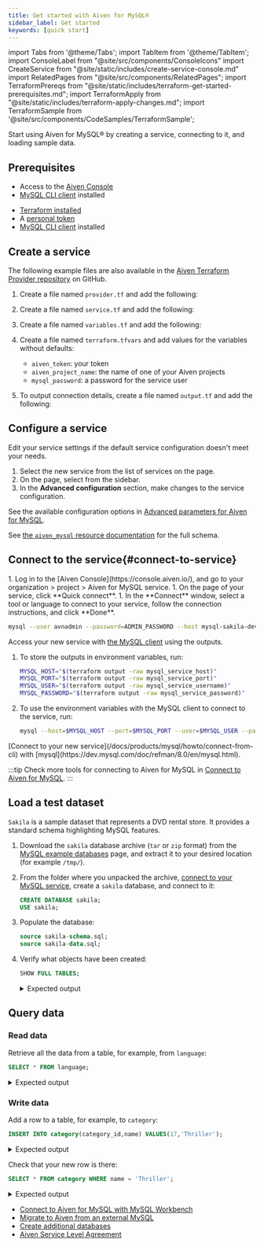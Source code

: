 ```yaml
---
title: Get started with Aiven for MySQL®
sidebar_label: Get started
keywords: [quick start]
---
```


import Tabs from '@theme/Tabs';
import TabItem from '@theme/TabItem';
import ConsoleLabel from "@site/src/components/ConsoleIcons"
import CreateService from "@site/static/includes/create-service-console.md"
import RelatedPages from "@site/src/components/RelatedPages";
import TerraformPrereqs from "@site/static/includes/terraform-get-started-prerequisites.md";
import TerraformApply from "@site/static/includes/terraform-apply-changes.md";
import TerraformSample from '@site/src/components/CodeSamples/TerraformSample';

Start using Aiven for MySQL® by creating a service, connecting to it, and loading sample data.

## Prerequisites

<Tabs groupId="group1">
<TabItem value="console" label="Console" default>

- Access to the [Aiven Console](https://console.aiven.io)
- [MySQL CLI client](https://dev.mysql.com/doc/refman/8.0/en/mysql.html)
  installed

</TabItem>
<TabItem value="terraform" label="Terraform" default>

- [Terraform installed](https://www.terraform.io/downloads)
- A [personal token](https://docs.aiven.io/docs/platform/howto/create_authentication_token.html)
- [MySQL CLI client](https://dev.mysql.com/doc/refman/8.0/en/mysql.html)
  installed

</TabItem>
</Tabs>

## Create a service

<Tabs groupId="group1">
<TabItem value="console" label="Console" default>

<CreateService serviceType="MySQL"/>

</TabItem>
<TabItem value="terraform" label="Terraform">

The following example files are also available in the
[Aiven Terraform Provider repository](https://github.com/aiven/terraform-provider-aiven/tree/main/examples/mysql) on GitHub.

1. Create a file named `provider.tf` and add the following:

    <TerraformSample filename='mysql/provider.tf' />

1. Create a file named `service.tf` and add the following:

    <TerraformSample filename='mysql/service.tf' />

1. Create a file named `variables.tf` and add the following:

    <TerraformSample filename='mysql/variables.tf' />

1. Create a file named `terraform.tfvars` and add values for the variables
   without defaults:

   - `aiven_token`: your token
   - `aiven_project_name`: the name of one of your Aiven projects
   - `mysql_password`: a password for the service user

1. To output connection details, create a file named `output.tf` and add the following:

    <TerraformSample filename='mysql/output.tf' />

<TerraformApply />

</TabItem>
</Tabs>

## Configure a service

Edit your service settings if the default service configuration doesn't meet your needs.

<Tabs groupId="group1">
<TabItem value="console" label="Console" default>

1. Select the new service from the list of services on
   the <ConsoleLabel name="Services"/> page.
1. On the <ConsoleLabel name="overview"/> page, select <ConsoleLabel name="service settings"/>
   from the sidebar.
1. In the **Advanced configuration** section, make changes to the service configuration.

See the available configuration options in
[Advanced parameters for Aiven for MySQL](/docs/products/mysql/reference/advanced-params).

</TabItem>
<TabItem value="terraform" label="Terraform">

See
[the `aiven_mysql` resource documentation](https://registry.terraform.io/providers/aiven/aiven/latest/docs/resources/mysql)
for the full schema.

</TabItem>
</Tabs>

## Connect to the service{#connect-to-service}

<Tabs groupId="group1">
<TabItem value="console" label="Console" default>
1. Log in to the [Aiven Console](https://console.aiven.io/), and go to your
   organization > project > Aiven for MySQL service.
1. On the <ConsoleLabel name="overview"/> page of your service, click
   **Quick connect**.
1. In the **Connect** window, select a tool or language to connect to your service, follow
   the connection instructions, and click **Done**.

   ```bash
   mysql --user avnadmin --password=ADMIN_PASSWORD --host mysql-sakila-dev-sandbox.f.aivencloud.com --port 12691 defaultdb
   ```

</TabItem>
<TabItem value="terraform" label="Terraform">

Access your new service with [the MySQL client](/docs/products/mysql/howto/connect-from-cli)
using the outputs.

1. To store the outputs in environment variables, run:

   ```bash
   MYSQL_HOST="$(terraform output -raw mysql_service_host)"
   MYSQL_PORT="$(terraform output -raw mysql_service_port)"
   MYSQL_USER="$(terraform output -raw mysql_service_username)"
   MYSQL_PASSWORD="$(terraform output -raw mysql_service_password)"
   ```

1. To use the environment variables with the MySQL client to connect to the service, run:

   ```bash
   mysql --host=$MYSQL_HOST --port=$MYSQL_PORT --user=$MYSQL_USER --password=$MYSQL_PASSWORD --database defaultdb
   ```

</TabItem>
<TabItem value="mysql" label="mysql">
[Connect to your new service](/docs/products/mysql/howto/connect-from-cli) with
[mysql](https://dev.mysql.com/doc/refman/8.0/en/mysql.html).
</TabItem>
</Tabs>

:::tip
Check more tools for connecting to Aiven for MySQL in
[Connect to Aiven for MySQL](/docs/products/mysql/howto/list-code-samples).
:::

## Load a test dataset

`Sakila` is a sample dataset that represents a DVD rental store. It provides a standard
schema highlighting MySQL features.

1.  Download the `sakila` database archive (`tar` or `zip` format) from the
    [MySQL example databases](https://dev.mysql.com/doc/sakila/en/sakila-installation.html)
    page, and extract it to your desired location (for example `/tmp/`).

1.  From the folder where you unpacked the archive,
    [connect to your MySQL service](/docs/products/mysql/howto/connect-from-cli),
    create a `sakila` database, and connect to it:

    ```sql
    CREATE DATABASE sakila;
    USE sakila;
    ```

1.  Populate the database:

    ```sql
    source sakila-schema.sql;
    source sakila-data.sql;
    ```

1.  Verify what objects have been created:

    ```sql
    SHOW FULL TABLES;
    ```
    <!-- vale off -->
    <details>
    <summary>Expected output</summary>
    <div>
        ```text
        +----------------------------+------------+
        | Tables_in_sakila           | Table_type |
        +----------------------------+------------+
        | actor                      | BASE TABLE |
        | actor_info                 | VIEW       |
        | address                    | BASE TABLE |
        | category                   | BASE TABLE |
        | city                       | BASE TABLE |
        | country                    | BASE TABLE |
        | customer                   | BASE TABLE |
        | customer_list              | VIEW       |
        | film                       | BASE TABLE |
        | film_actor                 | BASE TABLE |
        | film_category              | BASE TABLE |
        | film_list                  | VIEW       |
        | film_text                  | BASE TABLE |
        | inventory                  | BASE TABLE |
        | language                   | BASE TABLE |
        | nicer_but_slower_film_list | VIEW       |
        | payment                    | BASE TABLE |
        | rental                     | BASE TABLE |
        | sales_by_film_category     | VIEW       |
        | sales_by_store             | VIEW       |
        | staff                      | BASE TABLE |
        | staff_list                 | VIEW       |
        | store                      | BASE TABLE |
        +----------------------------+------------+
        23 rows in set
        ```
    </div>
    </details>
    <!-- vale on -->

## Query data

### Read data

Retrieve all the data from a table, for example, from `language`:

```sql
SELECT * FROM language;
```

<!-- vale off -->
<details>
<summary>Expected output</summary>
<div>
    ```text
    +-------------+----------+---------------------+
    | language_id | name     | last_update         |
    +-------------+----------+---------------------+
    |           1 | English  | 2006-02-15 05:02:19 |
    |           2 | Italian  | 2006-02-15 05:02:19 |
    |           3 | Japanese | 2006-02-15 05:02:19 |
    |           4 | Mandarin | 2006-02-15 05:02:19 |
    |           5 | French   | 2006-02-15 05:02:19 |
    |           6 | German   | 2006-02-15 05:02:19 |
    +-------------+----------+---------------------+
    6 rows in set
    ```
</div>
</details>
<!-- vale on -->

### Write data

Add a row to a table, for example, to `category`:

```sql
INSERT INTO category(category_id,name) VALUES(17,'Thriller');
```

<!-- vale off -->
<details>
<summary>Expected output</summary>
<div>
    ```text
    Query OK, 1 row affected
    ```
</div>
</details>
<!-- vale on -->

Check that your new row is there:

```sql
SELECT * FROM category WHERE name = 'Thriller';
```

<!-- vale off -->
<details>
<summary>Expected output</summary>
<div>
    ```text
    +-------------+----------+---------------------+
    | category_id | name     | last_update         |
    +-------------+----------+---------------------+
    |          17 | Thriller | 2024-05-22 11:04:03 |
    +-------------+----------+---------------------+
    1 row in set
    ```
</div>
</details>
<!-- vale on -->

<RelatedPages/>

- [Connect to Aiven for MySQL with MySQL Workbench](/docs/products/mysql/howto/connect-from-mysql-workbench)
- [Migrate to Aiven from an external MySQL](/docs/products/mysql/howto/migrate-from-external-mysql)
- [Create additional databases](/docs/products/mysql/howto/create-database)
- [Aiven Service Level Agreement](https://aiven.io/sla)
